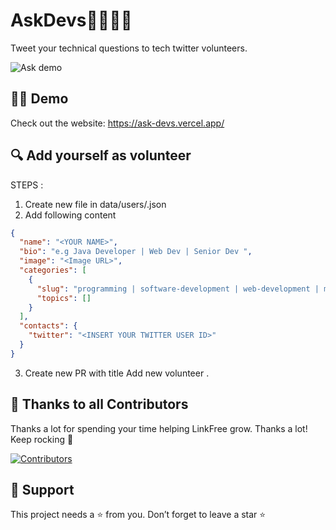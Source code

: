 # AskDevs👩‍💻👨‍💻
Tweet your technical questions to tech twitter volunteers.

![Ask demo](https://dev-to-uploads.s3.amazonaws.com/uploads/articles/8lh8zorj818yy0zn1ged.gif)

## 👨‍💻 Demo

Check out the website: https://ask-devs.vercel.app/

## 🔍 Add yourself as volunteer
STEPS :
1. Create new file in data/users/<github username>.json
2. Add following content 
```json
{
  "name": "<YOUR NAME>",
  "bio": "e.g Java Developer | Web Dev | Senior Dev ",
  "image": "<Image URL>",
  "categories": [
    {
      "slug": "programming | software-development | web-development | mobile-development | data-science",
      "topics": []
    }
  ],
  "contacts": {
    "twitter": "<INSERT YOUR TWITTER USER ID>"
  }
}
```
3. Create new PR with title Add new volunteer <Your name>.

## 🙌 Thanks to all Contributors

Thanks a lot for spending your time helping LinkFree grow. Thanks a lot! Keep rocking 🍻

[![Contributors](https://contrib.rocks/image?repo=codewithvoid/AskDevs)](https://github.com/codewithvoid/AskDevs/graphs/contributors)


## 🙏 Support

This project needs a ⭐️ from you. Don’t forget to leave a star ⭐️

